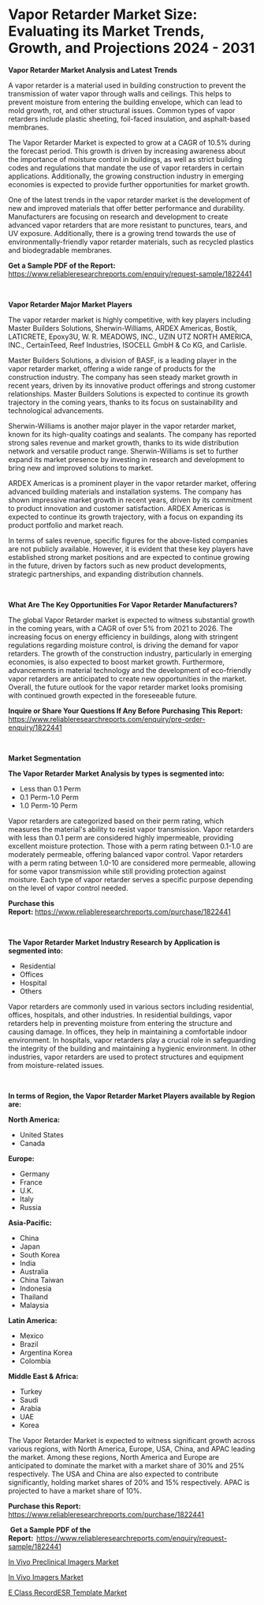 <p><h1>Vapor Retarder Market Size: Evaluating its Market Trends, Growth, and Projections 2024 - 2031</h1></p><p><strong>Vapor Retarder Market Analysis and Latest Trends</strong></p>
<p><p>A vapor retarder is a material used in building construction to prevent the transmission of water vapor through walls and ceilings. This helps to prevent moisture from entering the building envelope, which can lead to mold growth, rot, and other structural issues. Common types of vapor retarders include plastic sheeting, foil-faced insulation, and asphalt-based membranes.</p><p>The Vapor Retarder Market is expected to grow at a CAGR of 10.5% during the forecast period. This growth is driven by increasing awareness about the importance of moisture control in buildings, as well as strict building codes and regulations that mandate the use of vapor retarders in certain applications. Additionally, the growing construction industry in emerging economies is expected to provide further opportunities for market growth.</p><p>One of the latest trends in the vapor retarder market is the development of new and improved materials that offer better performance and durability. Manufacturers are focusing on research and development to create advanced vapor retarders that are more resistant to punctures, tears, and UV exposure. Additionally, there is a growing trend towards the use of environmentally-friendly vapor retarder materials, such as recycled plastics and biodegradable membranes.</p></p>
<p><strong>Get a Sample PDF of the Report:&nbsp;</strong> <a href="https://www.reliableresearchreports.com/enquiry/request-sample/1822441">https://www.reliableresearchreports.com/enquiry/request-sample/1822441</a></p>
<p>&nbsp;</p>
<p><strong>Vapor Retarder Major Market Players</strong></p>
<p><p>The vapor retarder market is highly competitive, with key players including Master Builders Solutions, Sherwin-Williams, ARDEX Americas, Bostik, LATICRETE, Epoxy3U, W. R. MEADOWS, INC., UZIN UTZ NORTH AMERICA, INC., CertainTeed, Reef Industries, ISOCELL GmbH & Co KG, and Carlisle.</p><p>Master Builders Solutions, a division of BASF, is a leading player in the vapor retarder market, offering a wide range of products for the construction industry. The company has seen steady market growth in recent years, driven by its innovative product offerings and strong customer relationships. Master Builders Solutions is expected to continue its growth trajectory in the coming years, thanks to its focus on sustainability and technological advancements.</p><p>Sherwin-Williams is another major player in the vapor retarder market, known for its high-quality coatings and sealants. The company has reported strong sales revenue and market growth, thanks to its wide distribution network and versatile product range. Sherwin-Williams is set to further expand its market presence by investing in research and development to bring new and improved solutions to market.</p><p>ARDEX Americas is a prominent player in the vapor retarder market, offering advanced building materials and installation systems. The company has shown impressive market growth in recent years, driven by its commitment to product innovation and customer satisfaction. ARDEX Americas is expected to continue its growth trajectory, with a focus on expanding its product portfolio and market reach.</p><p>In terms of sales revenue, specific figures for the above-listed companies are not publicly available. However, it is evident that these key players have established strong market positions and are expected to continue growing in the future, driven by factors such as new product developments, strategic partnerships, and expanding distribution channels.</p></p>
<p>&nbsp;</p>
<p><strong>What Are The Key Opportunities For Vapor Retarder Manufacturers?</strong></p>
<p><p>The global Vapor Retarder market is expected to witness substantial growth in the coming years, with a CAGR of over 5% from 2021 to 2026. The increasing focus on energy efficiency in buildings, along with stringent regulations regarding moisture control, is driving the demand for vapor retarders. The growth of the construction industry, particularly in emerging economies, is also expected to boost market growth. Furthermore, advancements in material technology and the development of eco-friendly vapor retarders are anticipated to create new opportunities in the market. Overall, the future outlook for the vapor retarder market looks promising with continued growth expected in the foreseeable future.</p></p>
<p><strong>Inquire or Share Your Questions If Any Before Purchasing This Report:</strong> <a href="https://www.reliableresearchreports.com/enquiry/pre-order-enquiry/1822441">https://www.reliableresearchreports.com/enquiry/pre-order-enquiry/1822441</a></p>
<p>&nbsp;</p>
<p><strong>Market Segmentation</strong></p>
<p><strong>The Vapor Retarder Market Analysis by types is segmented into:</strong></p>
<p><ul><li>Less than 0.1 Perm</li><li>0.1 Perm-1.0 Perm</li><li>1.0 Perm-10 Perm</li></ul></p>
<p><p>Vapor retarders are categorized based on their perm rating, which measures the material's ability to resist vapor transmission. Vapor retarders with less than 0.1 perm are considered highly impermeable, providing excellent moisture protection. Those with a perm rating between 0.1-1.0 are moderately permeable, offering balanced vapor control. Vapor retarders with a perm rating between 1.0-10 are considered more permeable, allowing for some vapor transmission while still providing protection against moisture. Each type of vapor retarder serves a specific purpose depending on the level of vapor control needed.</p></p>
<p><strong>Purchase this Report:&nbsp;</strong><a href="https://www.reliableresearchreports.com/purchase/1822441">https://www.reliableresearchreports.com/purchase/1822441</a></p>
<p>&nbsp;</p>
<p><strong>The Vapor Retarder Market Industry Research by Application is segmented into:</strong></p>
<p><ul><li>Residential</li><li>Offices</li><li>Hospital</li><li>Others</li></ul></p>
<p><p>Vapor retarders are commonly used in various sectors including residential, offices, hospitals, and other industries. In residential buildings, vapor retarders help in preventing moisture from entering the structure and causing damage. In offices, they help in maintaining a comfortable indoor environment. In hospitals, vapor retarders play a crucial role in safeguarding the integrity of the building and maintaining a hygienic environment. In other industries, vapor retarders are used to protect structures and equipment from moisture-related issues.</p></p>
<p>&nbsp;</p>
<p><strong>In terms of Region, the Vapor Retarder Market Players available by Region are:</strong></p>
<p>
    <p> <strong> North America: </strong>
        <ul>
            <li>United States</li>
            <li>Canada</li>
        </ul>
        </p> 
    <p> <strong> Europe: </strong>
        <ul>
            <li>Germany</li>
            <li>France</li>
            <li>U.K.</li>
            <li>Italy</li>
            <li>Russia</li>
        </ul>
        </p> 
    <p> <strong> Asia-Pacific: </strong>
        <ul>
            <li>China</li>
            <li>Japan</li>
            <li>South Korea</li>
            <li>India</li>
            <li>Australia</li>
            <li>China Taiwan</li>
            <li>Indonesia</li>
            <li>Thailand</li>
            <li>Malaysia</li>
        </ul>
        </p> 
    <p> <strong> Latin America: </strong>
        <ul>
            <li>Mexico</li>
            <li>Brazil</li>
            <li>Argentina Korea</li>
            <li>Colombia</li>
        </ul>
        </p> 
    <p> <strong> Middle East & Africa: </strong>
        <ul>
            <li>Turkey</li>
            <li>Saudi</li>
            <li>Arabia</li>
            <li>UAE</li>
            <li>Korea</li>
        </ul>
    </p>
    </p>
<p><p>The Vapor Retarder Market is expected to witness significant growth across various regions, with North America, Europe, USA, China, and APAC leading the market. Among these regions, North America and Europe are anticipated to dominate the market with a market share of 30% and 25% respectively. The USA and China are also expected to contribute significantly, holding market shares of 20% and 15% respectively. APAC is projected to have a market share of 10%.</p></p>
<p><strong>Purchase this Report: </strong><a href="https://www.reliableresearchreports.com/purchase/1822441">https://www.reliableresearchreports.com/purchase/1822441</a></p>
<p>&nbsp;<strong>Get a Sample PDF of the Report:&nbsp;&nbsp;</strong><a href="https://www.reliableresearchreports.com/enquiry/request-sample/1822441">https://www.reliableresearchreports.com/enquiry/request-sample/1822441</a></p>
<p><strong></strong></p>
<p><p><a href="https://view.publitas.com/reportprime-1/in-vivo-preclinical-imagers-market-size-market-share-and-global-market-analysis-report-2023-2030/">In Vivo Preclinical Imagers Market</a></p><p><a href="https://view.publitas.com/reportprime-1/in-vivo-imagers-market-size-and-examines-its-market-scope-with-a-primary-focus-on-growth-opportunities-and-forecasted-trends-spanning-from-2023-to-2030/">In Vivo Imagers Market</a></p><p><a href="https://view.publitas.com/reportprime-1/e-class-recordesr-template-market-size-2023-2030-global-industrial-analysis-key-geographical-regions-market-share-top-key-players-product-types-and-forecast-research-report/">E Class RecordESR Template Market</a></p></p>